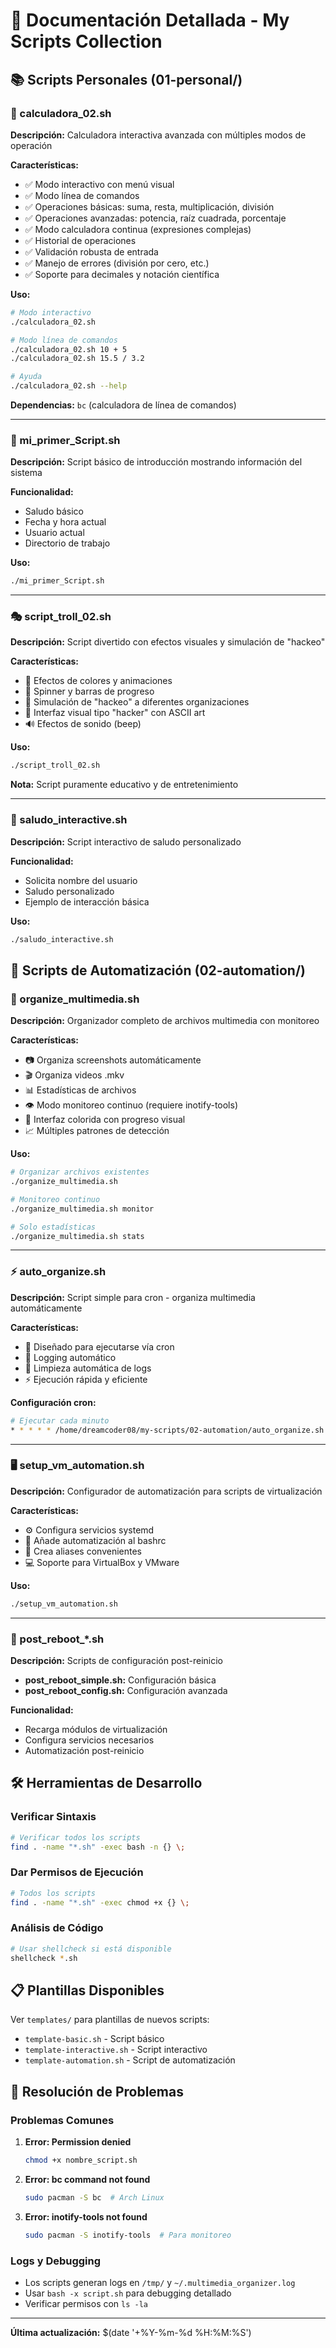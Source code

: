 # 📖 Documentación Detallada - My Scripts Collection

## 📚 Scripts Personales (01-personal/)

### 🧮 calculadora_02.sh
**Descripción:** Calculadora interactiva avanzada con múltiples modos de operación

**Características:**
- ✅ Modo interactivo con menú visual
- ✅ Modo línea de comandos
- ✅ Operaciones básicas: suma, resta, multiplicación, división
- ✅ Operaciones avanzadas: potencia, raíz cuadrada, porcentaje
- ✅ Modo calculadora continua (expresiones complejas)
- ✅ Historial de operaciones
- ✅ Validación robusta de entrada
- ✅ Manejo de errores (división por cero, etc.)
- ✅ Soporte para decimales y notación científica

**Uso:**
```bash
# Modo interactivo
./calculadora_02.sh

# Modo línea de comandos
./calculadora_02.sh 10 + 5
./calculadora_02.sh 15.5 / 3.2

# Ayuda
./calculadora_02.sh --help
```

**Dependencias:** `bc` (calculadora de línea de comandos)

---

### 👋 mi_primer_Script.sh
**Descripción:** Script básico de introducción mostrando información del sistema

**Funcionalidad:**
- Saludo básico
- Fecha y hora actual
- Usuario actual
- Directorio de trabajo

**Uso:**
```bash
./mi_primer_Script.sh
```

---

### 🎭 script_troll_02.sh
**Descripción:** Script divertido con efectos visuales y simulación de "hackeo"

**Características:**
- 🌈 Efectos de colores y animaciones
- 📱 Spinner y barras de progreso
- 🎯 Simulación de "hackeo" a diferentes organizaciones
- 🎨 Interfaz visual tipo "hacker" con ASCII art
- 🔊 Efectos de sonido (beep)

**Uso:**
```bash
./script_troll_02.sh
```

**Nota:** Script puramente educativo y de entretenimiento

---

### 💬 saludo_interactive.sh
**Descripción:** Script interactivo de saludo personalizado

**Funcionalidad:**
- Solicita nombre del usuario
- Saludo personalizado
- Ejemplo de interacción básica

**Uso:**
```bash
./saludo_interactive.sh
```

## 🤖 Scripts de Automatización (02-automation/)

### 📁 organize_multimedia.sh
**Descripción:** Organizador completo de archivos multimedia con monitoreo

**Características:**
- 📷 Organiza screenshots automáticamente
- 🎬 Organiza videos .mkv
- 📊 Estadísticas de archivos
- 👁️ Modo monitoreo continuo (requiere inotify-tools)
- 🎨 Interfaz colorida con progreso visual
- 📈 Múltiples patrones de detección

**Uso:**
```bash
# Organizar archivos existentes
./organize_multimedia.sh

# Monitoreo continuo
./organize_multimedia.sh monitor

# Solo estadísticas
./organize_multimedia.sh stats
```

---

### ⚡ auto_organize.sh
**Descripción:** Script simple para cron - organiza multimedia automáticamente

**Características:**
- 🔄 Diseñado para ejecutarse vía cron
- 📝 Logging automático
- 🧹 Limpieza automática de logs
- ⚡ Ejecución rápida y eficiente

**Configuración cron:**
```bash
# Ejecutar cada minuto
* * * * * /home/dreamcoder08/my-scripts/02-automation/auto_organize.sh
```

---

### 🖥️ setup_vm_automation.sh
**Descripción:** Configurador de automatización para scripts de virtualización

**Características:**
- ⚙️ Configura servicios systemd
- 🔧 Añade automatización al bashrc
- 📝 Crea aliases convenientes
- 💻 Soporte para VirtualBox y VMware

**Uso:**
```bash
./setup_vm_automation.sh
```

---

### 🔄 post_reboot_*.sh
**Descripción:** Scripts de configuración post-reinicio

- **post_reboot_simple.sh:** Configuración básica
- **post_reboot_config.sh:** Configuración avanzada

**Funcionalidad:**
- Recarga módulos de virtualización
- Configura servicios necesarios
- Automatización post-reinicio

## 🛠️ Herramientas de Desarrollo

### Verificar Sintaxis
```bash
# Verificar todos los scripts
find . -name "*.sh" -exec bash -n {} \;
```

### Dar Permisos de Ejecución
```bash
# Todos los scripts
find . -name "*.sh" -exec chmod +x {} \;
```

### Análisis de Código
```bash
# Usar shellcheck si está disponible
shellcheck *.sh
```

## 📋 Plantillas Disponibles

Ver `templates/` para plantillas de nuevos scripts:
- `template-basic.sh` - Script básico
- `template-interactive.sh` - Script interactivo
- `template-automation.sh` - Script de automatización

## 🐛 Resolución de Problemas

### Problemas Comunes

1. **Error: Permission denied**
   ```bash
   chmod +x nombre_script.sh
   ```

2. **Error: bc command not found**
   ```bash
   sudo pacman -S bc  # Arch Linux
   ```

3. **Error: inotify-tools not found**
   ```bash
   sudo pacman -S inotify-tools  # Para monitoreo
   ```

### Logs y Debugging

- Los scripts generan logs en `/tmp/` y `~/.multimedia_organizer.log`
- Usar `bash -x script.sh` para debugging detallado
- Verificar permisos con `ls -la`

---

**Última actualización:** $(date '+%Y-%m-%d %H:%M:%S')

